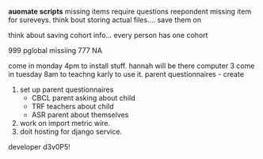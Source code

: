__auomate scripts__
missing items
require questions
reepondent missing item for sureveys. 
think bout storing actual files.... save them on 

think about saving cohort info... every person has one cohort 


999 pglobal missiing
777 NA

come in monday 4pm to install stuff. hannah will be there computer 3
come in tuesday 8am to teachng karly to use it. 
parent questionnaires - create 

1. set up parent questionnaires 
    - CBCL parent asking about child 
    - TRF teachers about child
    - ASR parent about themselves
2. work on import metric wire. 
3. doit hosting for django service.  


developer
d3v0P5!



